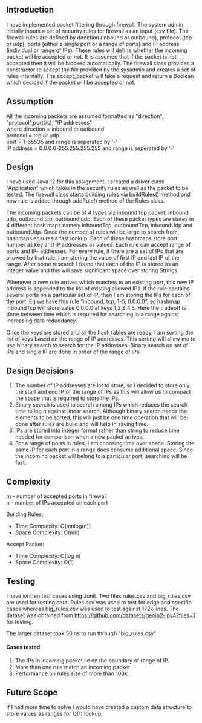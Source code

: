 
## Introduction
I have implemented packet filtering through firewall. The system admin initially inputs a set of security rules for firewall as an input (csv file). The firewall rules are defined by direction (inbound or outbound), protocol (tcp or udp), ports (either a single port or a range of ports) and IP address (individual or range of IPs). These rules will define whether the incoming packet will be accepted or not. It is assumed that if the packet is not accepted then it will be blocked automatically. The firewall class provides a constructor to accept the file provided by the sysadmin and creates a set of rules internally. The accept_packet will take a request and return a Boolean which decided if the packet will be accepted or not. 

## Assumption
All the incoming packets are assumed formatted as "direction", "protocol",port(/s), "IP addresses"
</br>
where direction = inbound or outbound</br>
protocol = tcp or udp </br>
port = 1-65535 and range is seperated by '-' </br>
IP address = 0.0.0.0-255.255.255.255 and range is seperated by '-'

## Design
I have used Java 12 for this assignment. I created a driver class “Application” which takes in the security rules as well as the packet to be tested. The firewall class starts building rules via buildRules() method and new rule is added through addRule() method of the Rules class. 

The incoming packets can be of 4 types viz inbound tcp packet, inbound udp, outbound tcp, outbound udp. Each of these packet types are stores in 4 different hash maps namely inboundTcp, outboundTcp, inboundUdp and outboundUdp. Since the number of rules will be large to search from, hashmaps ensures a fast lookup. Each of these hashmaps store port number as key and IP addresses as values. Each rule can accept range of ports and IP- addresses. For every rule, if there are a set of IPs that are allowed by that rule, I am storing the value of first IP and last IP of the range. After some research I found that each of the IP is stored as an integer value and this will save significant space over storing Strings. 

Whenever a new rule arrives which matches to an existing port, this new IP address is appended to the list of existing allowed IPs. If the rule contains several ports on a particular set of IP, then I am storing the IPs for each of the port. Eg we have this rule “inbound, tcp, 1-5, 0.0.0.0”, so hashmap inboundTcp will store value 0.0.0.0 at keys 1,2,3,4,5. Here the tradeoff is done between time which is required for searching in a range against increasing data redundancy.  

Once the keys are stored and all the hash tables are ready, I am sorting the list of keys based on the range of IP addresses. This sorting will allow me to use binary search to search for the IP addresses. Binary search on set of IPs and single IP are done in order of the range of IPs. 

## Design Decisions 
1. The number of IP addresses are lot to store, so I decided to store only the start and end IP of the range of IPs as this will allow us to compact the space that is required to store the IPs.
2. Binary search is used to search among IPs which reduces the search time to log n against linear search. Although binary search needs the elements to be sorted, this will just be one time operation that will be done after rules are build and will help in saving time.
3. IPs are stored into integer format rather than string to reduce time needed for comparison when a new packet arrives.
4.  For a range of ports in rules, I am choosing time over space. Storing the same IP for each port in a range does consume additional space. Since the incoming packet will belong to a particular port, searching will be fast.


## Complexity
m - number of accepted ports in firewall </br>
n - number of IPs accepted on each port

Building Rules:
* Time Complexity: O(mnlog(n))
* Space Complexity: O(mn)

Accept Packet:
* Time Complexity: O(log n)
* Space Complexity: O(1)



## Testing
I have written test cases using Junit. Two files rules.csv and big_rules.csv are used for testing data. Rules.csv was used to test for edge and specific cases whereas big_rules.csv was used to test against 172k lines. 
The dataset was obtained from https://github.com/datasets/geoip2-ipv4?files=1 for testing.

The larger dataset took 50 ns to run through "big_rules.csv"
#### Cases tested
1. The IPs in incoming packet lie on the boundary of range of IP.
2. More than one rule match an incoming packet
3. Performance on rules size of more than 100k 

## Future Scope
If I had more time to solve I would have created a custom data structure to store values as ranges for O(1) lookup 


